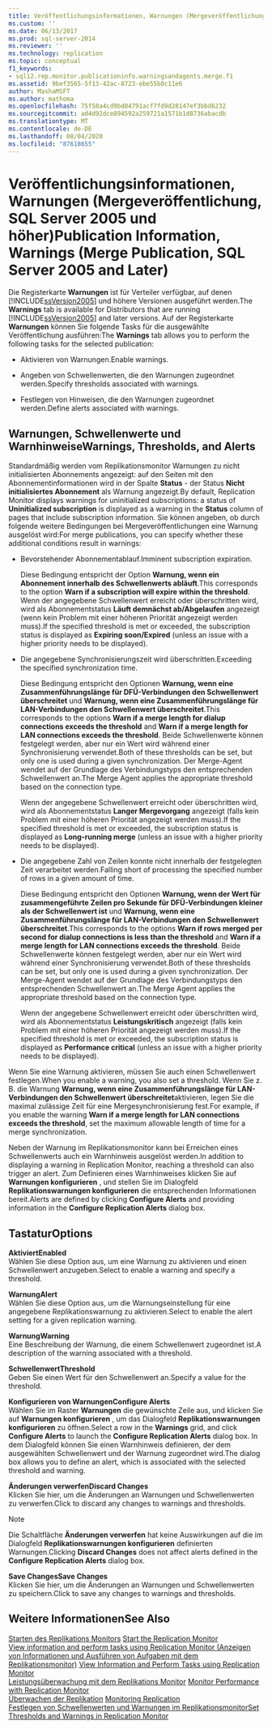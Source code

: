 ```yaml
---
title: Veröffentlichungsinformationen, Warnungen (Mergeveröffentlichung, SQL Server 2005 und höher) | Microsoft-Dokumentation
ms.custom: ''
ms.date: 06/13/2017
ms.prod: sql-server-2014
ms.reviewer: ''
ms.technology: replication
ms.topic: conceptual
f1_keywords:
- sql12.rep.monitor.publicationinfo.warningsandagents.merge.f1
ms.assetid: 9bef3565-5f13-42ac-8723-ebe55b0c11e6
author: MashaMSFT
ms.author: mathoma
ms.openlocfilehash: 75f58a4cd9bd84791acf7fd9d28147ef3bbd6232
ms.sourcegitcommit: ad4d92dce894592a259721a1571b1d8736abacdb
ms.translationtype: MT
ms.contentlocale: de-DE
ms.lasthandoff: 08/04/2020
ms.locfileid: "87618655"
---
```

# <a name="publication-information-warnings-merge-publication-sql-server-2005-and-later"></a><span data-ttu-id="8a438-102">Veröffentlichungsinformationen, Warnungen (Mergeveröffentlichung, SQL Server 2005 und höher)</span><span class="sxs-lookup"><span data-stu-id="8a438-102">Publication Information, Warnings (Merge Publication, SQL Server 2005 and Later)</span></span>
  <span data-ttu-id="8a438-103"> Die Registerkarte **Warnungen** ist für Verteiler verfügbar, auf denen [!INCLUDE[ssVersion2005](../../includes/ssversion2005-md.md)] und höhere Versionen ausgeführt werden.</span><span class="sxs-lookup"><span data-stu-id="8a438-103">The **Warnings** tab is available for Distributors that are running [!INCLUDE[ssVersion2005](../../includes/ssversion2005-md.md)] and later versions.</span></span> <span data-ttu-id="8a438-104">Auf der Registerkarte **Warnungen** können Sie folgende Tasks für die ausgewählte Veröffentlichung ausführen:</span><span class="sxs-lookup"><span data-stu-id="8a438-104">The **Warnings** tab allows you to perform the following tasks for the selected publication:</span></span>  
  
-   <span data-ttu-id="8a438-105">Aktivieren von Warnungen.</span><span class="sxs-lookup"><span data-stu-id="8a438-105">Enable warnings.</span></span>  
  
-   <span data-ttu-id="8a438-106">Angeben von Schwellenwerten, die den Warnungen zugeordnet werden.</span><span class="sxs-lookup"><span data-stu-id="8a438-106">Specify thresholds associated with warnings.</span></span>  
  
-   <span data-ttu-id="8a438-107">Festlegen von Hinweisen, die den Warnungen zugeordnet werden.</span><span class="sxs-lookup"><span data-stu-id="8a438-107">Define alerts associated with warnings.</span></span>  
  
## <a name="warnings-thresholds-and-alerts"></a><span data-ttu-id="8a438-108">Warnungen, Schwellenwerte und Warnhinweise</span><span class="sxs-lookup"><span data-stu-id="8a438-108">Warnings, Thresholds, and Alerts</span></span>  
 <span data-ttu-id="8a438-109">Standardmäßig werden vom Replikationsmonitor Warnungen zu nicht initialisierten Abonnements angezeigt: auf den Seiten mit den Abonnementinformationen wird in der Spalte **Status** - der Status **Nicht initialisiertes Abonnement** als Warnung angezeigt.</span><span class="sxs-lookup"><span data-stu-id="8a438-109">By default, Replication Monitor displays warnings for uninitialized subscriptions: a status of **Uninitialized subscription** is displayed as a warning in the **Status** column of pages that include subscription information.</span></span> <span data-ttu-id="8a438-110">Sie können angeben, ob durch folgende weitere Bedingungen bei Mergeveröffentlichungen eine Warnung ausgelöst wird:</span><span class="sxs-lookup"><span data-stu-id="8a438-110">For merge publications, you can specify whether these additional conditions result in warnings:</span></span>  
  
-   <span data-ttu-id="8a438-111">Bevorstehender Abonnementablauf.</span><span class="sxs-lookup"><span data-stu-id="8a438-111">Imminent subscription expiration.</span></span>  
  
     <span data-ttu-id="8a438-112">Diese Bedingung entspricht der Option **Warnung, wenn ein Abonnement innerhalb des Schwellenwerts abläuft**.</span><span class="sxs-lookup"><span data-stu-id="8a438-112">This corresponds to the option **Warn if a subscription will expire within the threshold**.</span></span> <span data-ttu-id="8a438-113">Wenn der angegebene Schwellenwert erreicht oder überschritten wird, wird als Abonnementstatus **Läuft demnächst ab/Abgelaufen** angezeigt (wenn kein Problem mit einer höheren Priorität angezeigt werden muss).</span><span class="sxs-lookup"><span data-stu-id="8a438-113">If the specified threshold is met or exceeded, the subscription status is displayed as **Expiring soon/Expired** (unless an issue with a higher priority needs to be displayed).</span></span>  
  
-   <span data-ttu-id="8a438-114">Die angegebene Synchronisierungszeit wird überschritten.</span><span class="sxs-lookup"><span data-stu-id="8a438-114">Exceeding the specified synchronization time.</span></span>  
  
     <span data-ttu-id="8a438-115">Diese Bedingung entspricht den Optionen **Warnung, wenn eine Zusammenführungslänge für DFÜ-Verbindungen den Schwellenwert überschreitet** und **Warnung, wenn eine Zusammenführungslänge für LAN-Verbindungen den Schwellenwert überschreitet**.</span><span class="sxs-lookup"><span data-stu-id="8a438-115">This corresponds to the options **Warn if a merge length for dialup connections exceeds the threshold** and **Warn if a merge length for LAN connections exceeds the threshold**.</span></span> <span data-ttu-id="8a438-116">Beide Schwellenwerte können festgelegt werden, aber nur ein Wert wird während einer Synchronisierung verwendet.</span><span class="sxs-lookup"><span data-stu-id="8a438-116">Both of these thresholds can be set, but only one is used during a given synchronization.</span></span> <span data-ttu-id="8a438-117">Der Merge-Agent wendet auf der Grundlage des Verbindungstyps den entsprechenden Schwellenwert an.</span><span class="sxs-lookup"><span data-stu-id="8a438-117">The Merge Agent applies the appropriate threshold based on the connection type.</span></span>  
  
     <span data-ttu-id="8a438-118">Wenn der angegebene Schwellenwert erreicht oder überschritten wird, wird als Abonnementstatus **Langer Mergevorgang** angezeigt (falls kein Problem mit einer höheren Priorität angezeigt werden muss).</span><span class="sxs-lookup"><span data-stu-id="8a438-118">If the specified threshold is met or exceeded, the subscription status is displayed as **Long-running merge** (unless an issue with a higher priority needs to be displayed).</span></span>  
  
-   <span data-ttu-id="8a438-119">Die angegebene Zahl von Zeilen konnte nicht innerhalb der festgelegten Zeit verarbeitet werden.</span><span class="sxs-lookup"><span data-stu-id="8a438-119">Falling short of processing the specified number of rows in a given amount of time.</span></span>  
  
     <span data-ttu-id="8a438-120">Diese Bedingung entspricht den Optionen **Warnung, wenn der Wert für zusammengeführte Zeilen pro Sekunde für DFÜ-Verbindungen kleiner als der Schwellenwert ist** und **Warnung, wenn eine Zusammenführungslänge für LAN-Verbindungen den Schwellenwert überschreitet**.</span><span class="sxs-lookup"><span data-stu-id="8a438-120">This corresponds to the options **Warn if rows merged per second for dialup connections is less than the threshold** and **Warn if a merge length for LAN connections exceeds the threshold**.</span></span> <span data-ttu-id="8a438-121">Beide Schwellenwerte können festgelegt werden, aber nur ein Wert wird während einer Synchronisierung verwendet.</span><span class="sxs-lookup"><span data-stu-id="8a438-121">Both of these thresholds can be set, but only one is used during a given synchronization.</span></span> <span data-ttu-id="8a438-122">Der Merge-Agent wendet auf der Grundlage des Verbindungstyps den entsprechenden Schwellenwert an.</span><span class="sxs-lookup"><span data-stu-id="8a438-122">The Merge Agent applies the appropriate threshold based on the connection type.</span></span>  
  
     <span data-ttu-id="8a438-123">Wenn der angegebene Schwellenwert erreicht oder überschritten wird, wird als Abonnementstatus **Leistungskritisch** angezeigt (falls kein Problem mit einer höheren Priorität angezeigt werden muss).</span><span class="sxs-lookup"><span data-stu-id="8a438-123">If the specified threshold is met or exceeded, the subscription status is displayed as **Performance critical** (unless an issue with a higher priority needs to be displayed).</span></span>  
  
 <span data-ttu-id="8a438-124">Wenn Sie eine Warnung aktivieren, müssen Sie auch einen Schwellenwert festlegen.</span><span class="sxs-lookup"><span data-stu-id="8a438-124">When you enable a warning, you also set a threshold.</span></span> <span data-ttu-id="8a438-125">Wenn Sie z. B. die Warnung **Warnung, wenn eine Zusammenführungslänge für LAN-Verbindungen den Schwellenwert überschreitet**aktivieren, legen Sie die maximal zulässige Zeit für eine Mergesynchronisierung fest.</span><span class="sxs-lookup"><span data-stu-id="8a438-125">For example, if you enable the warning **Warn if a merge length for LAN connections exceeds the threshold**, set the maximum allowable length of time for a merge synchronization.</span></span>  
  
 <span data-ttu-id="8a438-126">Neben der Warnung im Replikationsmonitor kann bei Erreichen eines Schwellenwerts auch ein Warnhinweis ausgelöst werden.</span><span class="sxs-lookup"><span data-stu-id="8a438-126">In addition to displaying a warning in Replication Monitor, reaching a threshold can also trigger an alert.</span></span> <span data-ttu-id="8a438-127">Zum Definieren eines Warnhinweises klicken Sie auf **Warnungen konfigurieren** , und stellen Sie im Dialogfeld **Replikationswarnungen konfigurieren** die entsprechenden Informationen bereit.</span><span class="sxs-lookup"><span data-stu-id="8a438-127">Alerts are defined by clicking **Configure Alerts** and providing information in the **Configure Replication Alerts** dialog box.</span></span>  
  
## <a name="options"></a><span data-ttu-id="8a438-128">Tastatur</span><span class="sxs-lookup"><span data-stu-id="8a438-128">Options</span></span>  
 <span data-ttu-id="8a438-129">**Aktiviert**</span><span class="sxs-lookup"><span data-stu-id="8a438-129">**Enabled**</span></span>  
 <span data-ttu-id="8a438-130">Wählen Sie diese Option aus, um eine Warnung zu aktivieren und einen Schwellenwert anzugeben.</span><span class="sxs-lookup"><span data-stu-id="8a438-130">Select to enable a warning and specify a threshold.</span></span>  
  
 <span data-ttu-id="8a438-131">**Warnung**</span><span class="sxs-lookup"><span data-stu-id="8a438-131">**Alert**</span></span>  
 <span data-ttu-id="8a438-132">Wählen Sie diese Option aus, um die Warnungseinstellung für eine angegebene Replikationswarnung zu aktivieren.</span><span class="sxs-lookup"><span data-stu-id="8a438-132">Select to enable the alert setting for a given replication warning.</span></span>  
  
 <span data-ttu-id="8a438-133">**Warnung**</span><span class="sxs-lookup"><span data-stu-id="8a438-133">**Warning**</span></span>  
 <span data-ttu-id="8a438-134">Eine Beschreibung der Warnung, die einem Schwellenwert zugeordnet ist.</span><span class="sxs-lookup"><span data-stu-id="8a438-134">A description of the warning associated with a threshold.</span></span>  
  
 <span data-ttu-id="8a438-135">**Schwellenwert**</span><span class="sxs-lookup"><span data-stu-id="8a438-135">**Threshold**</span></span>  
 <span data-ttu-id="8a438-136">Geben Sie einen Wert für den Schwellenwert an.</span><span class="sxs-lookup"><span data-stu-id="8a438-136">Specify a value for the threshold.</span></span>  
  
 <span data-ttu-id="8a438-137">**Konfigurieren von Warnungen**</span><span class="sxs-lookup"><span data-stu-id="8a438-137">**Configure Alerts**</span></span>  
 <span data-ttu-id="8a438-138">Wählen Sie im Raster **Warnungen** die gewünschte Zeile aus, und klicken Sie auf **Warnungen konfigurieren** , um das Dialogfeld **Replikationswarnungen konfigurieren** zu öffnen.</span><span class="sxs-lookup"><span data-stu-id="8a438-138">Select a row in the **Warnings** grid, and click **Configure Alerts** to launch the **Configure Replication Alerts** dialog box.</span></span> <span data-ttu-id="8a438-139">In dem Dialogfeld können Sie einen Warnhinweis definieren, der dem ausgewählten Schwellenwert und der Warnung zugeordnet wird.</span><span class="sxs-lookup"><span data-stu-id="8a438-139">The dialog box allows you to define an alert, which is associated with the selected threshold and warning.</span></span>  
  
 <span data-ttu-id="8a438-140">**Änderungen verwerfen**</span><span class="sxs-lookup"><span data-stu-id="8a438-140">**Discard Changes**</span></span>  
 <span data-ttu-id="8a438-141">Klicken Sie hier, um die Änderungen an Warnungen und Schwellenwerten zu verwerfen.</span><span class="sxs-lookup"><span data-stu-id="8a438-141">Click to discard any changes to warnings and thresholds.</span></span>  
  
> [!NOTE]  
>  <span data-ttu-id="8a438-142">Die Schaltfläche **Änderungen verwerfen** hat keine Auswirkungen auf die im Dialogfeld **Replikationswarnungen konfigurieren** definierten Warnungen.</span><span class="sxs-lookup"><span data-stu-id="8a438-142">Clicking **Discard Changes** does not affect alerts defined in the **Configure Replication Alerts** dialog box.</span></span>  
  
 <span data-ttu-id="8a438-143">**Save Changes**</span><span class="sxs-lookup"><span data-stu-id="8a438-143">**Save Changes**</span></span>  
 <span data-ttu-id="8a438-144">Klicken Sie hier, um die Änderungen an Warnungen und Schwellenwerten zu speichern.</span><span class="sxs-lookup"><span data-stu-id="8a438-144">Click to save any changes to warnings and thresholds.</span></span>  
  
## <a name="see-also"></a><span data-ttu-id="8a438-145">Weitere Informationen</span><span class="sxs-lookup"><span data-stu-id="8a438-145">See Also</span></span>  
 <span data-ttu-id="8a438-146">[Starten des Replikations Monitors](monitor/start-the-replication-monitor.md) </span><span class="sxs-lookup"><span data-stu-id="8a438-146">[Start the Replication Monitor](monitor/start-the-replication-monitor.md) </span></span>  
 <span data-ttu-id="8a438-147">[View information and perform tasks using Replication Monitor (Anzeigen von Informationen und Ausführen von Aufgaben mit dem Replikationsmonitor)](monitor/view-information-and-perform-tasks-replication-monitor.md) </span><span class="sxs-lookup"><span data-stu-id="8a438-147">[View Information and Perform Tasks using Replication Monitor](monitor/view-information-and-perform-tasks-replication-monitor.md) </span></span>  
 <span data-ttu-id="8a438-148">[Leistungsüberwachung mit dem Replikations Monitor](monitor/monitor-performance-with-replication-monitor.md) </span><span class="sxs-lookup"><span data-stu-id="8a438-148">[Monitor Performance with Replication Monitor](monitor/monitor-performance-with-replication-monitor.md) </span></span>  
 <span data-ttu-id="8a438-149">[Überwachen der Replikation](monitoring-replication.md) </span><span class="sxs-lookup"><span data-stu-id="8a438-149">[Monitoring Replication](monitoring-replication.md) </span></span>  
 [<span data-ttu-id="8a438-150">Festlegen von Schwellenwerten und Warnungen im Replikationsmonitor</span><span class="sxs-lookup"><span data-stu-id="8a438-150">Set Thresholds and Warnings in Replication Monitor</span></span>](monitor/set-thresholds-and-warnings-in-replication-monitor.md)  
  
  
